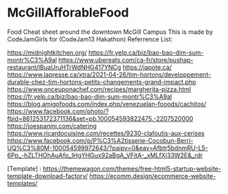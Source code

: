 # McGillAfforableFood
Food Cheat sheet around the downtown McGill Campus
This is made by CodeJamGirls for (CodeJam13 Hakathon)
Referrence List:

https://midnightkitchen.org/ https://fr.yelp.ca/biz/bao-bao-dim-sum-montr%C3%A9al https://www.ubereats.com/ca-fr/store/pushap-restaurant/lBuaUruHTrWdNHG417YNCg https://japote.ca/ https://www.lapresse.ca/xtra/2021-04-26/tim-hortons/developpement-durable-chez-tim-hortons-petits-changements-grand-impact.php https://www.onceuponachef.com/recipes/margherita-pizza.html https://fr.yelp.ca/biz/bao-bao-dim-sum-montr%C3%A9al https://blog.amigofoods.com/index.php/venezuelan-fooods/cachitos/ https://www.facebook.com/photo/?fbid=861253172371136&set=pb.100054593822475.-2207520000 https://joespanini.com/catering https://www.ricardocuisine.com/recettes/9230-clafoutis-aux-cerises https://www.facebook.com/p/P%C3%A2tisserie-Cocobun-Berri-UQ%C3%80M-100054599972643/?paipv=0&eav=Afbtr5bdnmRU-L5-6Pp_-hZLTHOhAuAfo_IHgYHGux92aBgA_VFitA-_xMLfXj33W2E&_rdr

[Template] : https://themewagon.com/themes/free-html5-startup-website-template-download-factory/ https://ecomm.design/ecommerce-website-templates/
